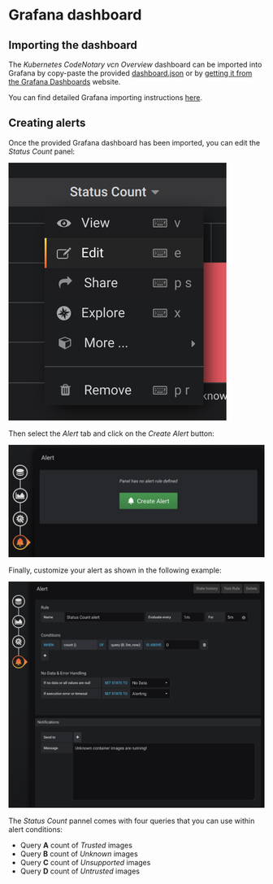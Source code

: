# Grafana dashboard

## Importing the dashboard

The *Kubernetes CodeNotary vcn Overview* dashboard can be imported into Grafana by copy-paste the provided [dashboard.json](dashboard.json) or by [getting it from the Grafana Dashboards](https://grafana.com/dashboards/10339) website.

You can find detailed Grafana importing instructions [here](https://grafana.com/docs/reference/export_import/). 


## Creating alerts

Once the provided Grafana dashboard has been imported, you can edit the *Status Count* panel:

![Step 1: Edit the Status Count panel](img/alert-step1-edit.png?raw=true "Edit the Status Count panel")

Then select the *Alert* tab and click on the *Create Alert* button:

![Step 2: Create the alert](img/alert-step2-create-alert.png?raw=true "Create the alert")

Finally, customize your alert as shown in the following example:

![Step 3: Customize the alert](img/alert-step3-example.png?raw=true "Customize the alert")

The *Status Count* pannel comes with four queries that you can use within alert conditions:

- Query **A** count of *Trusted* images
- Query **B** count of *Unknown* images
- Query **C** count of *Unsupported* images
- Query **D** count of *Untrusted* images